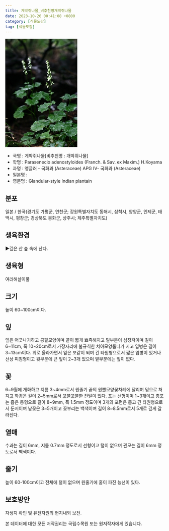 ```yaml
---
title: 게박쥐나물_비추천명개박쥐나물
date: 2023-10-26 00:41:08 +0800
category: [식물도감]
tag: [식물도감]
---
```




![게박쥐나물[비추천명 : 개박쥐나물]](/assets/img/fileUpload/plants/basic/Compositae/Parasenecio/10010/10010_1_th2.jpg)
- 국명 : 게박쥐나물[비추천명 : 개박쥐나물]
- 학명 : Parasenecio adenostyloides (Franch. & Sav. ex Maxim.) H.Koyama
- 과명 : 앵글러 - 국화과 (Asteraceae) APG Ⅳ- 국화과 (Asteraceae)
- 일본명 : 
- 영문명 : Glandular-style Indian plantain


## 분포
일본 / 한국(경기도 가평군, 연천군; 강원특별자치도 동해시, 삼척시, 양양군, 인제군, 태백시, 평창군; 경상북도 봉화군, 상주시; 제주특별자치도) 
## 생육환경
▶깊은 산 숲 속에 난다.
## 생육형
여러해살이풀
## 크기
높이 60~100cm이다.
## 잎
잎은 어긋나기하고 콩팥모양이며 끝이 짧게 뾰족해지고 밑부분이 심장저이며 길이 6~11cm, 폭 10~20cm로서 가장자리에 불규칙한 치아모양톱니가 지고 엽병은 길이 3~13cm이다. 위로 올라가면서 잎은 포같이 되며 긴 타원형으로서 짧은 엽병이 있거나 선상 피침형이고 윗부분에 큰 잎이 2~3개 있으며 밑부분에는 잎이 없다.
## 꽃
6~9월에 개화하고 지름 3~4mm로서 원줄기 끝의 원뿔모양꽃차례에 달리며 밑으로 처지고 화경은 길이 2~5mm로서 꼬불꼬불한 잔털이 있다. 포는 선형이며 1~3개이고 총포는 좁은 통형으로 길이 8~9mm, 폭 1.5mm 정도이며 3개의 포편은 좁고 긴 타원형으로서 둔저이며 낱꽃은 3~5개이고 꽃부리는 백색이며 길이 8~8.5mm로서 5개로 깊게 갈라진다.
## 열매
수과는 길이 6mm, 지름 0.7mm 정도로서 선형이고 털이 없으며 관모는 길이 6mm 정도로서 백색이다.
## 줄기
높이 60-100cm이고 전체에 털이 없으며 원줄기에 홈이 파진 능선이 있다.
## 보호방안
자생지 확인 및 유전자원의 현지내외 보전.






본 데이터에 대한 모든 저작권리는 국립수목원 또는 원저작자에게 있습니다.
